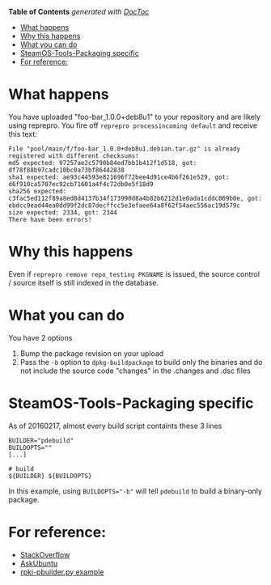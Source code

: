 <!-- START doctoc generated TOC please keep comment here to allow auto update -->
<!-- DON'T EDIT THIS SECTION, INSTEAD RE-RUN doctoc TO UPDATE -->
**Table of Contents**  *generated with [DocToc](https://github.com/thlorenz/doctoc)*

- [What happens](#what-happens)
- [Why this happens](#why-this-happens)
- [What you can do](#what-you-can-do)
- [SteamOS-Tools-Packaging specific](#steamos-tools-packaging-specific)
- [For reference:](#for-reference)

<!-- END doctoc generated TOC please keep comment here to allow auto update -->

# What happens
You have uploaded "foo-bar_1.0.0+deb8u1" to your repository and are likely using reprepro. You fire off `reprepro processincoming default` and receive this text:

```
File "pool/main/f/foo-bar_1.0.0+deb8u1.debian.tar.gz" is already registered with different checksums!
md5 expected: 97257ae2c5790b84ed7bb1b412f1d518, got: df78f88b97cadc10bc0a73bf86442838
sha1 expected: ae93c44593e821696f72bee4d91ce4b6f261e529, got: d6f910ca5707ec92cb71601a4f4c72db0e5f18d9
sha256 expected: c3fac5ed112f89a8ed8d4137b34f173990d8a4b82b6212d1e0ada1cddc869b0e, got: ebdcc9ead44ea0dd99f2dc87decffcc5e3efaee64a8f62f54aec556ac19d579c
size expected: 2334, got: 2344
There have been errors!
```

# Why this happens
Even if `reprepro remove repo_testing PKGNAME` is issued, the source control / source itself is still indexed in the database.

# What you can do
You have 2 options

1. Bump the package revision on your upload
2. Pass the `-b` option to `dpkg-buildpackage` to build only the binaries and do not include the source code "changes" in the .changes and .dsc files

# SteamOS-Tools-Packaging specific
As of 20160217, almost every build script containts these 3 lines

```
BUILDER="pdebuild"
BUILDOPTS=""
[...]

# build
${BUILDER} ${BUILDOPTS}
```

In this example, using `BUILDOPTS="-b"` will tell `pdebuild` to build a binary-only package.

# For reference:

* [StackOverflow](http://stackoverflow.com/questions/21563872/reprepro-complains-about-the-generated-pbuilder-debian-tar-gz-archive-md5)
* [AskUbuntu](http://askubuntu.com/questions/189926/how-can-i-prevent-dpkg-buildpackage-from-modifying-the-modification-date-of-the)
* [rpki-pbuilder.py example](http://subvert-rpki.hactrn.net/trunk/buildtools/rpki-pbuilder.py)
